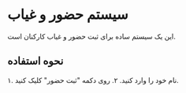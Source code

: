 # سیستم حضور و غیاب

این یک سیستم ساده برای ثبت حضور و غیاب کارکنان است.

## نحوه استفاده
۱. نام خود را وارد کنید.
۲. روی دکمه "ثبت حضور" کلیک کنید.